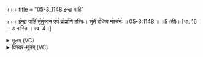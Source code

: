 +++
title = "05-3_1148 इन्द्रा याहि"

+++
इ꣡न्द्रा या꣢꣯हि꣣ तू꣡तु꣢जान꣣ उ꣢प꣣ ब्र꣡ह्मा꣢णि हरिवः। सु꣣ते꣡ द꣢धिष्व न꣣श्च꣡नः꣢ ॥ 05-3:1148 ॥ ॥5 (ही)॥ [धा. 16 । उ नास्ति । स्व. 4।]

<details><summary>मूलम् (VC)</summary>

इ꣡न्द्रा या꣢꣯हि꣣ तू꣡तु꣢जान꣣ उ꣢प꣣ ब्र꣡ह्मा꣢णि हरिवः । सु꣣ते꣡ द꣢धिष्व न꣣श्च꣡नः꣢ ॥११४८॥
</details>

<details><summary>विस्वर-मूलम् (VC)</summary>

इन्द्रा याहि तूतुजान उप ब्रह्माणि हरिवः । सुते दधिष्व नश्चनः ॥११४८॥
</details>